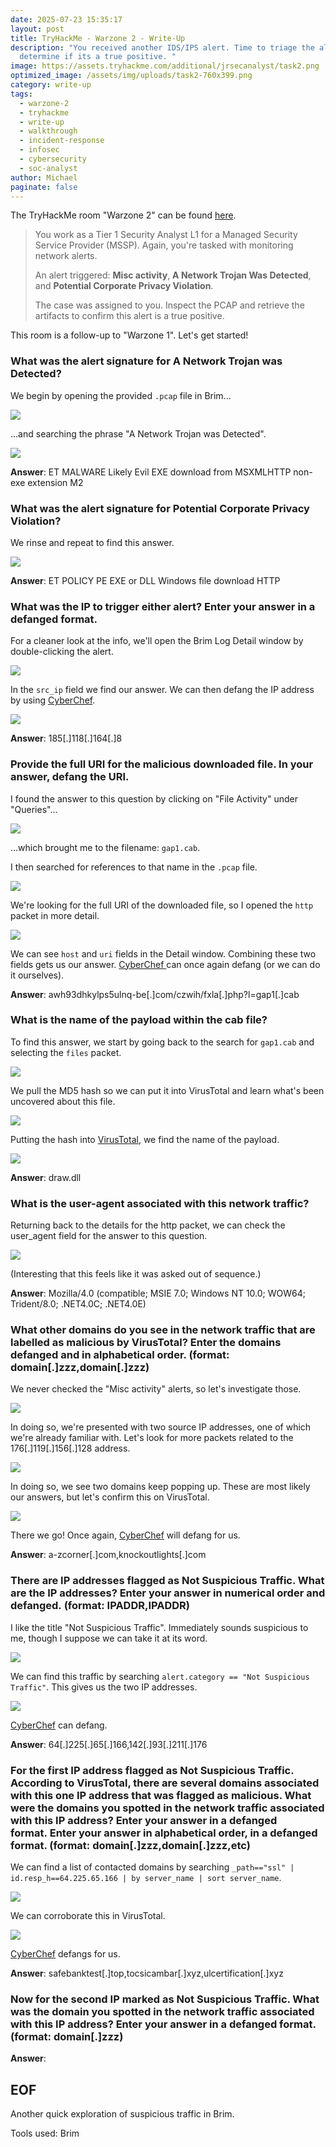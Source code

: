 ```yaml
---
date: 2025-07-23 15:35:17
layout: post
title: TryHackMe - Warzone 2 - Write-Up
description: "You received another IDS/IPS alert. Time to triage the alert to
  determine if its a true positive. "
image: https://assets.tryhackme.com/additional/jrsecanalyst/task2.png
optimized_image: /assets/img/uploads/task2-760x399.png
category: write-up
tags:
  - warzone-2
  - tryhackme
  - write-up
  - walkthrough
  - incident-response
  - infosec
  - cybersecurity
  - soc-analyst
author: Michael
paginate: false
---
```

The TryHackMe room "Warzone 2" can be found [here](https://tryhackme.com/room/warzonetwo).

> You work as a Tier 1 Security Analyst L1 for a Managed Security Service Provider (MSSP). Again, you're tasked with monitoring network alerts.
>
> An alert triggered: **Misc activity**, **A Network Trojan Was Detected**, and **Potential Corporate Privacy Violation**. 
>
> The case was assigned to you. Inspect the PCAP and retrieve the artifacts to confirm this alert is a true positive.

This room is a follow-up to "Warzone 1".  Let's get started!

### What was the alert signature for **A Network Trojan was Detected**?

We begin by opening the provided `.pcap` file in Brim...

![](/assets/img/uploads/brim.png)

...and searching the phrase "A Network Trojan was Detected".

![](/assets/img/uploads/a-network-trojan-was-detected.png)

**Answer**: ET MALWARE Likely Evil EXE download from MSXMLHTTP non-exe extension M2

### What was the alert signature for **Potential Corporate Privacy Violation**?

We rinse and repeat to find this answer.

![](/assets/img/uploads/potential-corporate-privacy-violation.png)

**Answer**: ET POLICY PE EXE or DLL Windows file download HTTP

### What was the IP to trigger either alert? Enter your answer in a **defanged** format.

For a cleaner look at the info, we'll open the Brim Log Detail window by double-clicking the alert.

![](/assets/img/uploads/src_ip-warzone-2.png)

In the `src_ip` field we find our answer.  We can then defang the IP address by using [CyberChef](https://gchq.github.io/CyberChef/#recipe=Defang_IP_Addresses()&input=MTg1LjExOC4xNjQuOA).

![](/assets/img/uploads/defanged-ip-warzone-2.png)

**Answer**: 185\[.]118\[.]164\[.]8

### Provide the full URI for the malicious downloaded file. In your answer, **defang** the URI.

I found the answer to this question by clicking on "File Activity" under "Queries"...

![](/assets/img/uploads/file-activity-warzone-2.png)

...which brought me to the filename: `gap1.cab`.

I then searched for references to that name in the `.pcap` file.

![](/assets/img/uploads/search-gap1.cab.png)

We're looking for the full URI of the downloaded file, so I opened the `http` packet in more detail.

![](/assets/img/uploads/host-and-uri-warzone-2.png)

We can see `host` and `uri` fields in the Detail window.  Combining these two fields gets us our answer.  [CyberChef ](https://gchq.github.io/CyberChef/#recipe=Defang_URL(true,true,true,'Valid%20domains%20and%20full%20URLs')&input=YXdoOTNkaGt5bHBzNXVsbnEtYmUuY29tL2N6d2loL2Z4bGEucGhwP2w9Z2FwMS5jYWI)can once again defang (or we can do it ourselves).

**Answer**: awh93dhkylps5ulnq-be\[.]com/czwih/fxla\[.]php?l=gap1\[.]cab

### What is the name of the payload within the cab file?

To find this answer, we start by going back to the search for `gap1.cab` and selecting the `files` packet.

![](/assets/img/uploads/search-gap1.cab-2.png)

We pull the MD5 hash so we can put it into VirusTotal and learn what's been uncovered about this file.

![](/assets/img/uploads/md5-hash-warzone-2.png)

Putting the hash into [VirusTotal](https://www.virustotal.com/gui/file/3769a84dbe7ba74ad7b0b355a864483d3562888a67806082ff094a56ce73bf7e/details), we find the name of the payload.

![](/assets/img/uploads/virustotal-draw.dll-warzone-2.png)

**Answer**: draw.dll

### What is the user-agent associated with this network traffic?

Returning back to the details for the http packet, we can check the user_agent field for the answer to this question.

![](/assets/img/uploads/user_agent-warzone-2.png)

(Interesting that this feels like it was asked out of sequence.)

**Answer**: Mozilla/4.0 (compatible; MSIE 7.0; Windows NT 10.0; WOW64; Trident/8.0; .NET4.0C; .NET4.0E)

### What other domains do you see in the network traffic that are labelled as malicious by VirusTotal? Enter the domains **defanged** and in alphabetical order. (**format: domain\[.]zzz,domain\[.]zzz**)

We never checked the "Misc activity" alerts, so let's investigate those.

![](/assets/img/uploads/misc-activity-warzone-2.png)

In doing so, we're presented with two source IP addresses, one of which we're already familiar with.  Let's look for more packets related to the 176\[.]119\[.]156\[.]128 address.

![](/assets/img/uploads/domains-brim-warzone-2.png)

In doing so, we see two domains keep popping up.  These are most likely our answers, but let's confirm this on VirusTotal.

![](/assets/img/uploads/domains-virus-total-warzone-2.png)

There we go!  Once again, [CyberChef](https://gchq.github.io/CyberChef/#recipe=Defang_URL(true,true,true,'Valid%20domains%20and%20full%20URLs')&input=YS16Y29ybmVyLmNvbSxrbm9ja291dGxpZ2h0cy5jb20) will defang for us.

**Answer**: a-zcorner\[.]com,knockoutlights\[.]com

### There are IP addresses flagged as **Not Suspicious Traffic**. What are the IP addresses? Enter your answer in numerical order and **defanged**. (format: IPADDR,IPADDR)

I like the title "Not Suspicious Traffic".  Immediately sounds suspicious to me, though I suppose we can take it at its word.

![](https://allears.net/wp-content/uploads/2020/12/dont-be-suspicious-parks-and-rec-gif.gif)

We can find this traffic by searching `alert.category == "Not Suspicious Traffic"`[](https://gchq.github.io/CyberChef/#recipe=Defang_IP_Addresses()&input=NjQuMjI1LjY1LjE2NiwxNDIuOTMuMjExLjE3Ng).  This gives us the two IP addresses.

![](/assets/img/uploads/not-suspicious-traffic-warzone-2.png)

[CyberChef](https://gchq.github.io/CyberChef/#recipe=Defang_IP_Addresses()&input=NjQuMjI1LjY1LjE2NiwxNDIuOTMuMjExLjE3Ng) can defang.

**Answer**: 64\[.]225\[.]65\[.]166,142\[.]93\[.]211\[.]176

### For the first IP address flagged as Not Suspicious Traffic. According to VirusTotal, there are several domains associated with this one IP address that was flagged as malicious. What were the domains you spotted in the network traffic associated with this IP address? Enter your answer in a **defanged** format. Enter your answer in alphabetical order, in a defanged format. (**format: domain\[.]zzz,domain\[.]zzz,etc**)

We can find a list of contacted domains by searching `_path=="ssl" | id.resp_h==64.225.65.166 | by server_name | sort server_name`.

![](/assets/img/uploads/server_name-1-warzone-2.png)

We can corroborate this in VirusTotal.

![](/assets/img/uploads/server_name-1-virustotal-warzone-2.png)

[CyberChef](https://gchq.github.io/CyberChef/#recipe=Defang_URL(true,true,true,'Valid%20domains%20and%20full%20URLs')&input=c2FmZWJhbmt0ZXN0LnRvcCx0b2NzaWNhbWJhci54eXosdWxjZXJ0aWZpY2F0aW9uLnh5eg) defangs for us.

**Answer**: safebanktest\[.]top,tocsicambar\[.]xyz,ulcertification\[.]xyz

### Now for the second IP marked as Not Suspicious Traffic. What was the domain you spotted in the network traffic associated with this IP address? Enter your answer in a **defanged** format. (format: domain\[.]zzz)

**Answer**:

## EOF

Another quick exploration of suspicious traffic in Brim.

Tools used: Brim